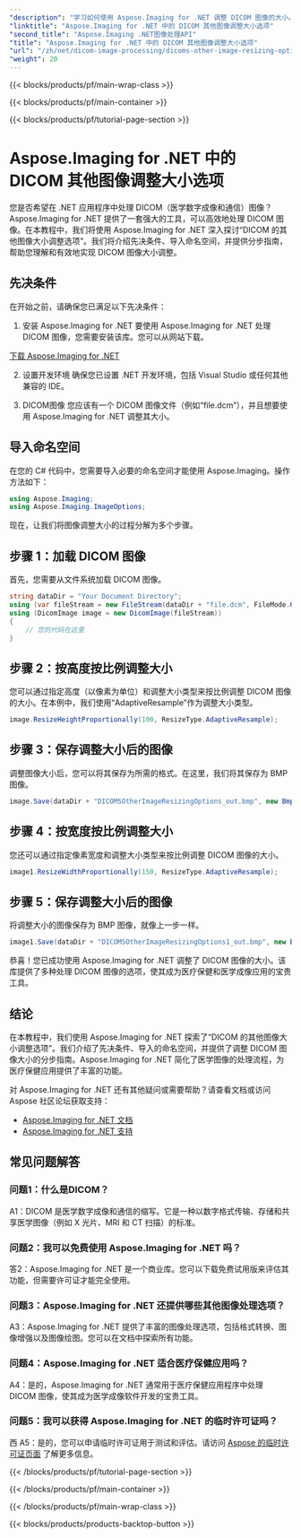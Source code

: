```yaml
---
"description": "学习如何使用 Aspose.Imaging for .NET 调整 DICOM 图像的大小。高效医学图像处理的分步指南。"
"linktitle": "Aspose.Imaging for .NET 中的 DICOM 其他图像调整大小选项"
"second_title": "Aspose.Imaging .NET图像处理API"
"title": "Aspose.Imaging for .NET 中的 DICOM 其他图像调整大小选项"
"url": "/zh/net/dicom-image-processing/dicoms-other-image-resizing-options/"
"weight": 20
---
```


{{< blocks/products/pf/main-wrap-class >}}

{{< blocks/products/pf/main-container >}}

{{< blocks/products/pf/tutorial-page-section >}}

# Aspose.Imaging for .NET 中的 DICOM 其他图像调整大小选项

您是否希望在 .NET 应用程序中处理 DICOM（医学数字成像和通信）图像？Aspose.Imaging for .NET 提供了一套强大的工具，可以高效地处理 DICOM 图像。在本教程中，我们将使用 Aspose.Imaging for .NET 深入探讨“DICOM 的其他图像大小调整选项”。我们将介绍先决条件、导入命名空间，并提供分步指南，帮助您理解和有效地实现 DICOM 图像大小调整。

## 先决条件

在开始之前，请确保您已满足以下先决条件：

1. 安装 Aspose.Imaging for .NET
要使用 Aspose.Imaging for .NET 处理 DICOM 图像，您需要安装该库。您可以从网站下载。

[下载 Aspose.Imaging for .NET](https://releases.aspose.com/imaging/net/)

2. 设置开发环境
确保您已设置 .NET 开发环境，包括 Visual Studio 或任何其他兼容的 IDE。

3. DICOM图像
您应该有一个 DICOM 图像文件（例如“file.dcm”），并且想要使用 Aspose.Imaging for .NET 调整其大小。

## 导入命名空间

在您的 C# 代码中，您需要导入必要的命名空间才能使用 Aspose.Imaging。操作方法如下：

```csharp
using Aspose.Imaging;
using Aspose.Imaging.ImageOptions;
```

现在，让我们将图像调整大小的过程分解为多个步骤。

## 步骤 1：加载 DICOM 图像
首先，您需要从文件系统加载 DICOM 图像。

```csharp
string dataDir = "Your Document Directory";
using (var fileStream = new FileStream(dataDir + "file.dcm", FileMode.Open, FileAccess.Read))
using (DicomImage image = new DicomImage(fileStream))
{
    // 您的代码在这里
}
```

## 步骤 2：按高度按比例调整大小
您可以通过指定高度（以像素为单位）和调整大小类型来按比例调整 DICOM 图像的大小。在本例中，我们使用“AdaptiveResample”作为调整大小类型。

```csharp
image.ResizeHeightProportionally(100, ResizeType.AdaptiveResample);
```

## 步骤 3：保存调整大小后的图像
调整图像大小后，您可以将其保存为所需的格式。在这里，我们将其保存为 BMP 图像。

```csharp
image.Save(dataDir + "DICOMSOtherImageResizingOptions_out.bmp", new BmpOptions());
```

## 步骤 4：按宽度按比例调整大小
您还可以通过指定像素宽度和调整大小类型来按比例调整 DICOM 图像的大小。

```csharp
image1.ResizeWidthProportionally(150, ResizeType.AdaptiveResample);
```

## 步骤 5：保存调整大小后的图像
将调整大小的图像保存为 BMP 图像，就像上一步一样。

```csharp
image1.Save(dataDir + "DICOMSOtherImageResizingOptions1_out.bmp", new BmpOptions());
```

恭喜！您已成功使用 Aspose.Imaging for .NET 调整了 DICOM 图像的大小。该库提供了多种处理 DICOM 图像的选项，使其成为医疗保健和医学成像应用的宝贵工具。

## 结论

在本教程中，我们使用 Aspose.Imaging for .NET 探索了“DICOM 的其他图像大小调整选项”。我们介绍了先决条件、导入的命名空间，并提供了调整 DICOM 图像大小的分步指南。Aspose.Imaging for .NET 简化了医学图像的处理流程，为医疗保健应用提供了丰富的功能。

对 Aspose.Imaging for .NET 还有其他疑问或需要帮助？请查看文档或访问 Aspose 社区论坛获取支持：

- [Aspose.Imaging for .NET 文档](https://reference.aspose.com/imaging/net/)
- [Aspose.Imaging for .NET 支持](https://forum.aspose.com/)

## 常见问题解答

### 问题1：什么是DICOM？

A1：DICOM 是医学数字成像和通信的缩写。它是一种以数字格式传输、存储和共享医学图像（例如 X 光片、MRI 和 CT 扫描）的标准。

### 问题2：我可以免费使用 Aspose.Imaging for .NET 吗？

答2：Aspose.Imaging for .NET 是一个商业库。您可以下载免费试用版来评估其功能，但需要许可证才能完全使用。

### 问题3：Aspose.Imaging for .NET 还提供哪些其他图像处理选项？

A3：Aspose.Imaging for .NET 提供了丰富的图像处理选项，包括格式转换、图像增强以及图像绘图。您可以在文档中探索所有功能。

### 问题4：Aspose.Imaging for .NET 适合医疗保健应用吗？

A4：是的，Aspose.Imaging for .NET 通常用于医疗保健应用程序中处理 DICOM 图像，使其成为医学成像软件开发的宝贵工具。

### 问题5：我可以获得 Aspose.Imaging for .NET 的临时许可证吗？
西
A5：是的，您可以申请临时许可证用于测试和评估。请访问 [Aspose 的临时许可证页面](https://purchase.aspose.com/temporary-license/) 了解更多信息。

{{< /blocks/products/pf/tutorial-page-section >}}

{{< /blocks/products/pf/main-container >}}

{{< /blocks/products/pf/main-wrap-class >}}

{{< blocks/products/products-backtop-button >}}